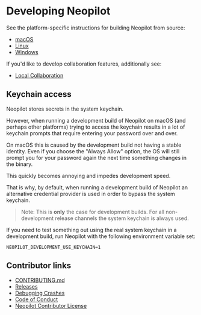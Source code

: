 # Developing Neopilot

See the platform-specific instructions for building Neopilot from source:

- [macOS](./development/macos.md)
- [Linux](./development/linux.md)
- [Windows](./development/windows.md)

If you'd like to develop collaboration features, additionally see:

- [Local Collaboration](./development/local-collaboration.md)

## Keychain access

Neopilot stores secrets in the system keychain.

However, when running a development build of Neopilot on macOS (and perhaps other
platforms) trying to access the keychain results in a lot of keychain prompts
that require entering your password over and over.

On macOS this is caused by the development build not having a stable identity.
Even if you choose the "Always Allow" option, the OS will still prompt you for
your password again the next time something changes in the binary.

This quickly becomes annoying and impedes development speed.

That is why, by default, when running a development build of Neopilot an alternative
credential provider is used in order to bypass the system keychain.

> Note: This is **only** the case for development builds. For all non-development
> release channels the system keychain is always used.

If you need to test something out using the real system keychain in a
development build, run Neopilot with the following environment variable set:

```
NEOPILOT_DEVELOPMENT_USE_KEYCHAIN=1
```

## Contributor links

- [CONTRIBUTING.md](https://github.com/khulnasoft-lab/neopilot/blob/main/CONTRIBUTING.md)
- [Releases](./development/releases.md)
- [Debugging Crashes](./development/debugging-crashes.md)
- [Code of Conduct](https://neopilot.dev/code-of-conduct)
- [Neopilot Contributor License](https://neopilot.dev/cla)
